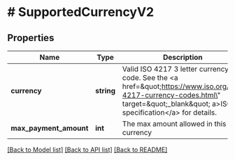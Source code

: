 # # SupportedCurrencyV2

## Properties

Name | Type | Description | Notes
------------ | ------------- | ------------- | -------------
**currency** | **string** | Valid ISO 4217 3 letter currency code. See the &lt;a href&#x3D;\&quot;https://www.iso.org/iso-4217-currency-codes.html\&quot; target&#x3D;\&quot;_blank\&quot; a&gt;ISO specification&lt;/a&gt; for details. | [optional]
**max_payment_amount** | **int** | The max amount allowed in this currency | [optional]

[[Back to Model list]](../../README.md#models) [[Back to API list]](../../README.md#endpoints) [[Back to README]](../../README.md)
